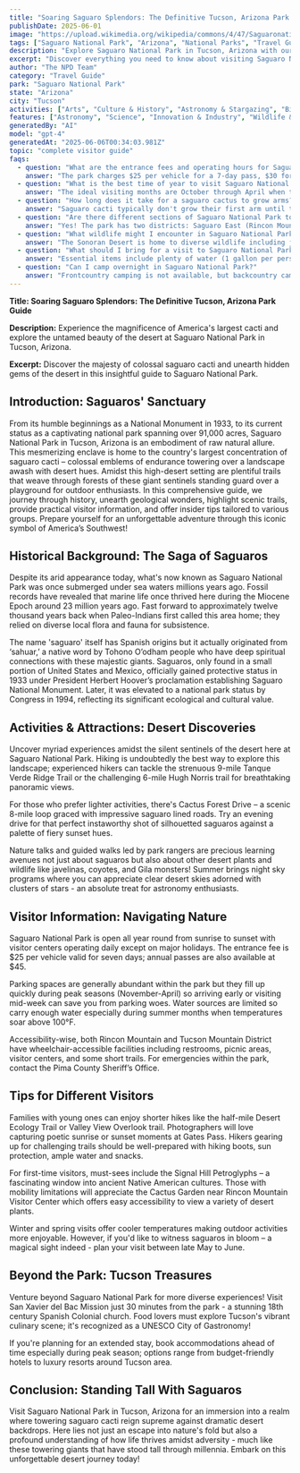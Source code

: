 ```yaml
---
title: "Soaring Saguaro Splendors: The Definitive Tucson, Arizona Park Guide"
publishDate: 2025-06-01
image: "https://upload.wikimedia.org/wikipedia/commons/4/47/Saguaronationalparl17102008.jpg"
tags: ["Saguaro National Park", "Arizona", "National Parks", "Travel Guide", "Tucson", "Outdoor Recreation", "Family Travel", "Adventure"]
description: "Explore Saguaro National Park in Tucson, Arizona with our comprehensive visitor guide featuring activities, tips, and local insights."
excerpt: "Discover everything you need to know about visiting Saguaro National Park in Tucson, Arizona."
author: "The NPD Team"
category: "Travel Guide"
park: "Saguaro National Park"
state: "Arizona"
city: "Tucson"
activities: ["Arts", "Culture & History", "Astronomy & Stargazing", "Biking", "Camping", "Educational Activities", "Guided & Self-Guided Tours", "Hiking & Trekking", "Motorized Recreation"]
features: ["Astronomy", "Science", "Innovation & Industry", "Wildlife & Conservation", "Fire & Disaster", "Cultural Heritage & Society", "Natural Features & Ecosystems"]
generatedBy: "AI"
model: "gpt-4"
generatedAt: "2025-06-06T00:34:03.981Z"
topic: "complete visitor guide"
faqs:
  - question: "What are the entrance fees and operating hours for Saguaro National Park?"
    answer: "The park charges $25 per vehicle for a 7-day pass, $30 for a motorcycle, and $15 for individuals on foot or bicycle. The park operates year-round, with visitor centers typically open from 9:00 AM to 5:00 PM. The park roads and trails are accessible from sunrise to sunset."
  - question: "What is the best time of year to visit Saguaro National Park?"
    answer: "The ideal visiting months are October through April when temperatures are comfortable for hiking. Spring (March-May) offers wildflower blooms, while winter provides pleasant daytime temperatures. Summer months can be extremely hot with temperatures exceeding 100°F, making hiking dangerous during midday."
  - question: "How long does it take for a saguaro cactus to grow arms?"
    answer: "Saguaro cacti typically don't grow their first arm until they're 50-70 years old, standing about 12-15 feet tall. Some saguaros never develop arms, while others may have 10 or more. These iconic cacti can live 150-200 years and reach heights of 40-60 feet."
  - question: "Are there different sections of Saguaro National Park to visit?"
    answer: "Yes! The park has two districts: Saguaro East (Rincon Mountain District) and Saguaro West (Tucson Mountain District), separated by the city of Tucson. Each offers unique experiences - the East district features wilderness hiking and higher elevations, while the West district has the famous Desert Discovery Trail and scenic loop drive."
  - question: "What wildlife might I encounter in Saguaro National Park?"
    answer: "The Sonoran Desert is home to diverse wildlife including javelinas, coyotes, desert tortoises, Gila monsters, roadrunners, and over 200 bird species. You might also see bobcats, mountain lions (rare), and various snake species. Most animals are active during cooler morning and evening hours."
  - question: "What should I bring for a visit to Saguaro National Park?"
    answer: "Essential items include plenty of water (1 gallon per person per day in summer), sun protection (hat, sunscreen, sunglasses), sturdy hiking boots, and layers for temperature changes. Bring a camera for the stunning desert landscapes and consider binoculars for wildlife viewing."
  - question: "Can I camp overnight in Saguaro National Park?"
    answer: "Frontcountry camping is not available, but backcountry camping is permitted in the Saguaro East wilderness area with a free permit. Most visitors stay in nearby Tucson accommodations. The park offers excellent stargazing opportunities during evening programs when available."
---
```


**Title: Soaring Saguaro Splendors: The Definitive Tucson, Arizona Park Guide**

**Description:** Experience the magnificence of America's largest cacti and explore the untamed beauty of the desert at Saguaro National Park in Tucson, Arizona.

**Excerpt:** Discover the majesty of colossal saguaro cacti and unearth hidden gems of the desert in this insightful guide to Saguaro National Park.

## Introduction: Saguaros' Sanctuary
From its humble beginnings as a National Monument in 1933, to its current status as a captivating national park spanning over 91,000 acres, Saguaro National Park in Tucson, Arizona is an embodiment of raw natural allure. This mesmerizing enclave is home to the country's largest concentration of saguaro cacti – colossal emblems of endurance towering over a landscape awash with desert hues. Amidst this high-desert setting are plentiful trails that weave through forests of these giant sentinels standing guard over a playground for outdoor enthusiasts. In this comprehensive guide, we journey through history, unearth geological wonders, highlight scenic trails, provide practical visitor information, and offer insider tips tailored to various groups. Prepare yourself for an unforgettable adventure through this iconic symbol of America’s Southwest!

## Historical Background: The Saga of Saguaros
Despite its arid appearance today, what's now known as Saguaro National Park was once submerged under sea waters millions years ago. Fossil records have revealed that marine life once thrived here during the Miocene Epoch around 23 million years ago. Fast forward to approximately twelve thousand years back when Paleo-Indians first called this area home; they relied on diverse local flora and fauna for subsistence.

The name 'saguaro' itself has Spanish origins but it actually originated from ‘sahuar,’ a native word by Tohono O’odham people who have deep spiritual connections with these majestic giants. Saguaros, only found in a small portion of United States and Mexico, officially gained protective status in 1933 under President Herbert Hoover’s proclamation establishing Saguaro National Monument. Later, it was elevated to a national park status by Congress in 1994, reflecting its significant ecological and cultural value. 

## Activities & Attractions: Desert Discoveries
Uncover myriad experiences amidst the silent sentinels of the desert here at Saguaro National Park. Hiking is undoubtedly the best way to explore this landscape; experienced hikers can tackle the strenuous 9-mile Tanque Verde Ridge Trail or the challenging 6-mile Hugh Norris trail for breathtaking panoramic views.

For those who prefer lighter activities, there's Cactus Forest Drive – a scenic 8-mile loop graced with impressive saguaro lined roads. Try an evening drive for that perfect instaworthy shot of silhouetted saguaros against a palette of fiery sunset hues.       

Nature talks and guided walks led by park rangers are precious learning avenues not just about saguaros but also about other desert plants and wildlife like javelinas, coyotes, and Gila monsters! Summer brings night sky programs where you can appreciate clear desert skies adorned with clusters of stars - an absolute treat for astronomy enthusiasts.

## Visitor Information: Navigating Nature
Saguaro National Park is open all year round from sunrise to sunset with visitor centers operating daily except on major holidays. The entrance fee is $25 per vehicle valid for seven days; annual passes are also available at $45.

Parking spaces are generally abundant within the park but they fill up quickly during peak seasons (November-April) so arriving early or visiting mid-week can save you from parking woes. Water sources are limited so carry enough water especially during summer months when temperatures soar above 100°F.

Accessibility-wise, both Rincon Mountain and Tucson Mountain District have wheelchair-accessible facilities including restrooms, picnic areas, visitor centers, and some short trails. For emergencies within the park, contact the Pima County Sheriff’s Office.

## Tips for Different Visitors
Families with young ones can enjoy shorter hikes like the half-mile Desert Ecology Trail or Valley View Overlook trail. Photographers will love capturing poetic sunrise or sunset moments at Gates Pass. Hikers gearing up for challenging trails should be well-prepared with hiking boots, sun protection, ample water and snacks.

For first-time visitors, must-sees include the Signal Hill Petroglyphs – a fascinating window into ancient Native American cultures. Those with mobility limitations will appreciate the Cactus Garden near Rincon Mountain Visitor Center which offers easy accessibility to view a variety of desert plants.

Winter and spring visits offer cooler temperatures making outdoor activities more enjoyable. However, if you'd like to witness saguaros in bloom – a magical sight indeed - plan your visit between late May to June.

## Beyond the Park: Tucson Treasures
Venture beyond Saguaro National Park for more diverse experiences! Visit San Xavier del Bac Mission just 30 minutes from the park - a stunning 18th century Spanish Colonial church. Food lovers must explore Tucson's vibrant culinary scene; it's recognized as a UNESCO City of Gastronomy!

If you're planning for an extended stay, book accommodations ahead of time especially during peak season; options range from budget-friendly hotels to luxury resorts around Tucson area.

## Conclusion: Standing Tall With Saguaros
Visit Saguaro National Park in Tucson, Arizona for an immersion into a realm where towering saguaro cacti reign supreme against dramatic desert backdrops. Here lies not just an escape into nature's fold but also a profound understanding of how life thrives amidst adversity - much like these towering giants that have stood tall through millennia. Embark on this unforgettable desert journey today!